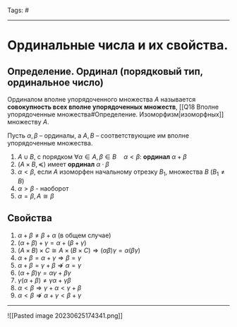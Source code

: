 Tags: #

---
# Ординальные числа и их свойства.

## Определение. Ординал (порядковый тип, ординальное число)
Ординалом вполне упорядоченного множества $A$ называется **совокупность всех вполне упорядоченных множеств**, [[Q18 Вполне упорядоченные множества#Определение. Изоморфизм|изоморфных]] множеству $A$.

Пусть $\alpha,\beta$ – ординалы, а $A, B$ – соответствующие им вполне упорядоченные множества.
1) $A\cup B$, с порядком $\forall \alpha \in A, \beta \in B\quad \alpha < \beta$: **ординал** $\alpha + \beta$
2) $(A\times B, \preccurlyeq)$ имеет **ординал** $\alpha \cdot \beta$
3) $\alpha < \beta$, если $A$ изоморфен начальному отрезку $B_1$, множества  $B$ ($B_1 \neq B$)
4) $\alpha > \beta$ - наоборот
5) $\alpha = \beta, A \cong  \beta$

## Свойства
1) $\alpha + \beta \neq \beta + \alpha$ (в общем случае)
2) $(\alpha + \beta ) + \gamma = \alpha + (\beta + \gamma)$
3) $(A \times B ) \times C \cong A \times (B \times C) \Rightarrow (\alpha\beta)\gamma = \alpha (\beta\gamma)$
4) $\alpha + \beta = \alpha + \gamma \Rightarrow \beta  = \gamma$
5) $\alpha + \beta = \gamma + \beta \nRightarrow \alpha = \gamma$ 
6) $(\alpha + \beta)\gamma = \alpha\gamma + \beta\gamma$
7) $\gamma(\alpha + \beta) \neq \gamma\alpha + \gamma\beta$
8) $\alpha < \beta \Rightarrow \gamma + \alpha < \gamma + \beta$
9) $\alpha < \beta \nRightarrow \alpha + \gamma < \beta + \gamma$


---
![[Pasted image 20230625174341.png]]